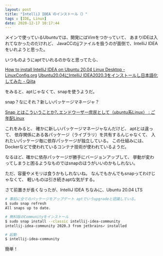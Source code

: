 ```yaml
---
layout: post
title: "IntelliJ IDEA のインストール（）"
tags : [IDE, Linux]
date: 2020-12-17 10:17:44
---
```



メインで使っているUbuntuでは、開発にはVimをつかっていて、
あまりIDEは入れてなかったのだけれど、
JavaCCのjjファイルを扱うのが面倒で、IntelliJ IDEAをいれようと思った。

いつものようにaptでいれるのかなと思ってたら、

[How to install IntelliJ IDEA on Ubuntu 20.04 Linux Desktop - LinuxConfig.org](https://linuxconfig.org/how-to-install-intellij-idea-on-ubuntu-20-04-linux-desktop)
[Ubuntu20.04にIntelliJ IDEA2020.3をインストールし日本語化してみた - Qiita](https://qiita.com/maccadoo/items/a4acfdcd94c47104b02c)

をみると、aptじゃなくて、snapを使うようだ。

snap？なにそれ？新しいパッケージマネージャ？


[Snap とはこういうことか?､エンドウーザー庶民として（ubuntu系Linux） : ご年配Linux](https://vegam57.livedoor.blog/archives/6071857.html)

これをみると、
確かに新しいパッケージマネージャなんだけど、
aptとは違って、
依存関係にある各パッケージ（ライブラリ）を共有するんじゃなくて、
入れたいパッケージ毎に依存パッケージが独立している。
この仕組みには、Dockerなどで使われているコンテナ技術が使われているようだ。

なるほど、確かに依存パッケージが勝手にバージョンアップして、
挙動が変わってしまうと困るようなものではsnapのほうがいいのかもしれない。

ただ、容量やメモリは食うかもしれないね。
なんでもかんでもsnapってわけじゃなくて、
軽いものは引き続きaptな気がする。


さて前置きが長くなったが、IntelliJ IDEA
ちなみに、Ubuntu 20.04 LTS


```bash
# 事前に全てのパッケージをアップデート aptでいうupgradeと認識している。
$ sudo snap refresh
All snaps up to date.

# 無料版のCommunityをインストール
$ sudo snap install --classic intellij-idea-community
intellij-idea-community 2020.3 from jetbrains✓ installed

# 起動
$ intellij-idea-community


```

簡単！





